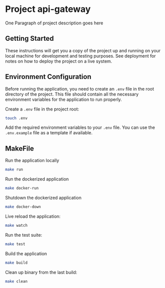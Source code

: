 # Project api-gateway

One Paragraph of project description goes here

## Getting Started

These instructions will get you a copy of the project up and running on your local machine for development and testing
purposes. See deployment for notes on how to deploy the project on a live system.

## Environment Configuration

Before running the application, you need to create an `.env` file in the root directory of the project. This file should contain all the necessary environment variables for the application to run properly.

Create a `.env` file in the project root:

```bash
touch .env
```

Add the required environment variables to your `.env` file. You can use the `.env.example` file as a template if available.

## MakeFile

Run the application locally

```bash
make run
```

Run the dockerized application

```bash
make docker-run
```

Shutdown the dockerized application

```bash
make docker-down
```

Live reload the application:

```bash
make watch
```

Run the test suite:

```bash
make test
```

Build the application

```bash
make build
```

Clean up binary from the last build:

```bash
make clean
```